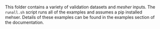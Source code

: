 This folder contains a variety of validation datasets and _mesher_ inputs. The `runall.sh` script runs all of the examples and assumes a pip installed mehser. Details of these examples can be found in the examples section of the documentation.
